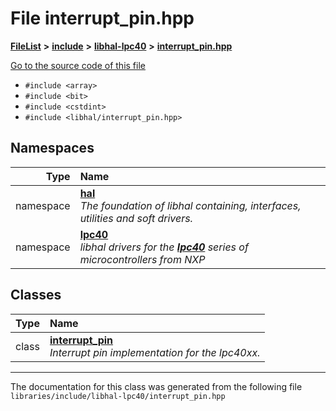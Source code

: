 

# File interrupt\_pin.hpp



[**FileList**](files.md) **>** [**include**](dir_cba0faac6e93618a6e2539705915bd70.md) **>** [**libhal-lpc40**](dir_2fff134b595a3a874b0307aab0eea726.md) **>** [**interrupt\_pin.hpp**](libhal-lpc40_2interrupt__pin_8hpp.md)

[Go to the source code of this file](libhal-lpc40_2interrupt__pin_8hpp_source.md)



* `#include <array>`
* `#include <bit>`
* `#include <cstdint>`
* `#include <libhal/interrupt_pin.hpp>`













## Namespaces

| Type | Name |
| ---: | :--- |
| namespace | [**hal**](namespacehal.md) <br>_The foundation of libhal containing, interfaces, utilities and soft drivers._  |
| namespace | [**lpc40**](namespacehal_1_1lpc40.md) <br>_libhal drivers for the_ [_**lpc40**_](namespacehal_1_1lpc40.md) _series of microcontrollers from NXP_ |


## Classes

| Type | Name |
| ---: | :--- |
| class | [**interrupt\_pin**](classhal_1_1lpc40_1_1interrupt__pin.md) <br>_Interrupt pin implementation for the lpc40xx._  |



















































------------------------------
The documentation for this class was generated from the following file `libraries/include/libhal-lpc40/interrupt_pin.hpp`

